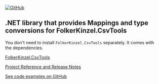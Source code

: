 [![GitHub](https://img.shields.io/github/license/FolkerKinzel/CsvTools.Mappings)](https://github.com/FolkerKinzel/CsvTools.Mappings/blob/master/LICENSE)

## .NET library that provides Mappings and type conversions for FolkerKinzel.CsvTools
You don't need to install `FolkerKinzel.CsvTools` separately. It comes with the dependencies.

[FolkerKinzel.CsvTools](https://www.nuget.org/packages/FolkerKinzel.CsvTools/)

[Project Reference and Release Notes](https://github.com/FolkerKinzel/CsvTools.Mappings/releases/tag/v1.0.0-alpha.1)

[See code examples on GitHub](https://github.com/FolkerKinzel/CsvTools.Mappings)
